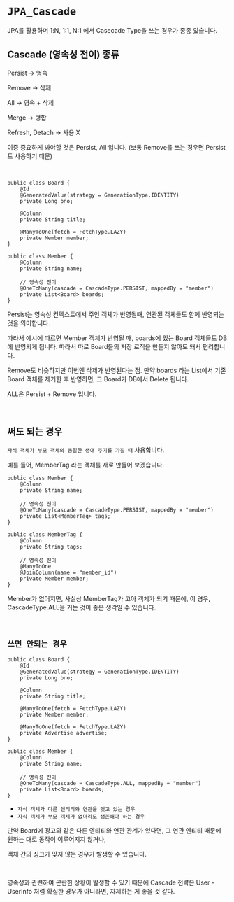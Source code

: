 # `JPA_Cascade`

JPA를 활용하며 1:N, 1:1, N:1 에서 Casecade Type을 쓰는 경우가 종종 있습니다.

## Cascade (영속성 전이) 종류

Persist -> 영속

Remove -> 삭제

All -> 영속 + 삭제

Merge -> 병합

Refresh, Detach -> 사용 X

이중 중요하게 봐야할 것은 Persist, All 입니다. (보통 Remove를 쓰는 경우면 Persist도 사용하기 때문)

<br>

```
public class Board {
    @Id
    @GeneratedValue(strategy = GenerationType.IDENTITY)
    private Long bno;

    @Column
    private String title;

    @ManyToOne(fetch = FetchType.LAZY)
    private Member member;
}

public class Member {
    @Column
    private String name;

    // 영속성 전이
    @OneToMany(cascade = CascadeType.PERSIST, mappedBy = "member")
    private List<Board> boards;
}
```

Persist는 영속성 컨텍스트에서 주인 객체가 반영될때, 연관된 객체들도 함께 반영되는 것을 의미합니다.

따라서 예시에 따르면 Member 객체가 반영될 때, boards에 있는 Board 객체들도 DB에 반영되게 됩니다. 따라서 따로 Board들의 저장 로직을 만들지 않아도 돼서 편리합니다.

Remove도 비슷하지만 이번엔 삭제가 반영된다는 점. 만약 boards 라는 List에서 기존 Board 객체를 제거한 후 반영하면, 그 Board가 DB에서 Delete 됩니다.

ALL은 Persist + Remove 입니다.

<br>

## 써도 되는 경우

`자식 객체가 부모 객체와 동일한 생애 주기를 가질 때` 사용합니다.

예를 들어, MemberTag 라는 객체를 새로 만들어 보겠습니다.

```
public class Member {
    @Column
    private String name;

    // 영속성 전이
    @OneToMany(cascade = CascadeType.PERSIST, mappedBy = "member")
    private List<MemberTag> tags;
}

public class MemberTag {
    @Column
    private String tags;

    // 영속성 전이
    @ManyToOne
    @JoinColumn(name = "member_id")
    private Member member;
}
```

Member가 없어지면, 사실상 MemberTag가 고아 객체가 되기 때문에, 이 경우, CascadeType.ALL을 거는 것이 좋은 생각일 수 있습니다.

<br>

## `쓰면 안되는 경우`

```
public class Board {
    @Id
    @GeneratedValue(strategy = GenerationType.IDENTITY)
    private Long bno;

    @Column
    private String title;

    @ManyToOne(fetch = FetchType.LAZY)
    private Member member;

    @ManyToOne(fetch = FetchType.LAZY)
    private Advertise advertise;
}

public class Member {
    @Column
    private String name;

    // 영속성 전이
    @OneToMany(cascade = CascadeType.ALL, mappedBy = "member")
    private List<Board> boards;
}
```

- `자식 객체가 다른 엔티티와 연관을 맺고 있는 경우`
- `자식 객체가 부모 객체가 없더라도 생존해야 하는 경우`


만약 Board에 광고와 같은 다른 엔티티와 연관 관계가 있다면, 그 연관 엔티티 때문에 원하는 대로 동작이 이루어지지 않거나, 

객체 간의 싱크가 맞지 않는 경우가 발생할 수 있습니다. 

<br>

영속성과 관련하여 곤란한 상황이 발생할 수 있기 때문에 Cascade 전략은 User - UserInfo 처럼 확실한 경우가 아니라면, 자제하는 게 좋을 것 같다.


